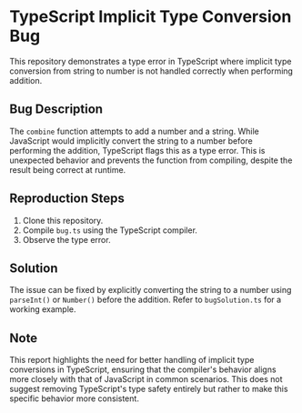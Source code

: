 # TypeScript Implicit Type Conversion Bug

This repository demonstrates a type error in TypeScript where implicit type conversion from string to number is not handled correctly when performing addition.

## Bug Description

The `combine` function attempts to add a number and a string. While JavaScript would implicitly convert the string to a number before performing the addition, TypeScript flags this as a type error. This is unexpected behavior and prevents the function from compiling, despite the result being correct at runtime.

## Reproduction Steps

1. Clone this repository.
2. Compile `bug.ts` using the TypeScript compiler.
3. Observe the type error.

## Solution

The issue can be fixed by explicitly converting the string to a number using `parseInt()` or `Number()` before the addition.  Refer to `bugSolution.ts` for a working example.

## Note
This report highlights the need for better handling of implicit type conversions in TypeScript, ensuring that the compiler's behavior aligns more closely with that of JavaScript in common scenarios.  This does not suggest removing TypeScript's type safety entirely but rather to make this specific behavior more consistent.